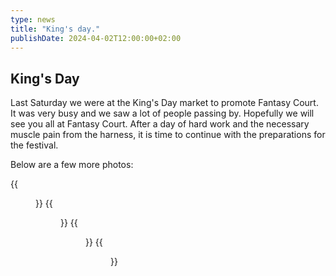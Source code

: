 ```yaml
---
type: news
title: "King's day."
publishDate: 2024-04-02T12:00:00+02:00 
---
```


## King's Day
Last Saturday we were at the King's Day market to promote Fantasy Court. It was very busy and we saw a lot of people passing by. Hopefully we will see you all at Fantasy Court. After a day of hard work and the necessary muscle pain from the harness, it is time to continue with the preparations for the festival.

Below are a few more photos:

{{<figure src="/images/koningsdag/fcpic1.jpg" alt="Koningsdag" width="100%" >}}
{{<figure src="/images/koningsdag/fcpic2.jpg" alt="Koningsdag" width="100%" >}}
{{<figure src="/images/koningsdag/fcpic3.jpg" alt="Koningsdag" width="100%" >}}
{{<figure src="/images/koningsdag/fcpic4.jpg" alt="Koningsdag" width="100%" >}}


